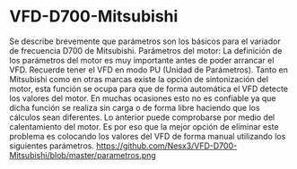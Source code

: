 # VFD-D700-Mitsubishi
Se describe brevemente que parámetros son los básicos para el variador de frecuencia D700 de Mitsubishi.
Parámetros del motor:
La definición de los parámetros del motor es muy importante antes de poder arrancar el VFD. Recuerde tener el VFD en modo PU (Unidad de Parámetros). Tanto en Mitsubishi como en otras marcas existe la opción de sintonización del motor, esta función se ocupa para que de forma automática el VFD detecte los valores del motor. En muchas ocasiones esto no es confiable ya que dicha función se realiza sin carga o de forma libre haciendo que los cálculos sean diferentes. Lo anterior puede comprobarse por medio del calentamiento del motor. Es por eso que la mejor opción de eliminar este problema es colocando los valores del VFD de forma manual utilizando los siguientes parámetros.
https://github.com/Nesx3/VFD-D700-Mitsubishi/blob/master/parametros.png

